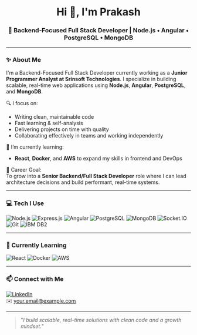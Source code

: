 <h1 align="center">Hi 👋, I'm Prakash</h1>
<h3 align="center">🚀 Backend‑Focused Full Stack Developer | Node.js • Angular • PostgreSQL • MongoDB</h3>

---

### ✨ About Me

I'm a Backend-Focused Full Stack Developer currently working as a **Junior Programmer Analyst at Srinsoft Technologies**. I specialize in building scalable, real-time web applications using **Node.js**, **Angular**, **PostgreSQL**, and **MongoDB**.

🔍 I focus on:  
- Writing clean, maintainable code  
- Fast learning & self-analysis  
- Delivering projects on time with quality  
- Collaborating effectively in teams and working independently  

🚀 I’m currently learning:  
- **React**, **Docker**, and **AWS** to expand my skills in frontend and DevOps  

🎯 Career Goal:  
To grow into a **Senior Backend/Full Stack Developer** role where I can lead architecture decisions and build performant, real-time systems.

---

### 💻 Tech I Use

![Node.js](https://img.shields.io/badge/Node.js-339933?style=for-the-badge&logo=nodedotjs&logoColor=white)
![Express.js](https://img.shields.io/badge/Express.js-000000?style=for-the-badge&logo=express&logoColor=white)
![Angular](https://img.shields.io/badge/Angular-DD0031?style=for-the-badge&logo=angular&logoColor=white)
![PostgreSQL](https://img.shields.io/badge/PostgreSQL-4169E1?style=for-the-badge&logo=postgresql&logoColor=white)
![MongoDB](https://img.shields.io/badge/MongoDB-47A248?style=for-the-badge&logo=mongodb&logoColor=white)
![Socket.IO](https://img.shields.io/badge/Socket.IO-010101?style=for-the-badge&logo=socketdotio&logoColor=white)
![Git](https://img.shields.io/badge/Git-F05032?style=for-the-badge&logo=git&logoColor=white)
![IBM DB2](https://img.shields.io/badge/DB2-006699?style=for-the-badge&logo=ibm&logoColor=white)

---

### 🌱 Currently Learning

![React](https://img.shields.io/badge/React-20232A?style=for-the-badge&logo=react&logoColor=61DAFB)
![Docker](https://img.shields.io/badge/Docker-2496ED?style=for-the-badge&logo=docker&logoColor=white)
![AWS](https://img.shields.io/badge/AWS-232F3E?style=for-the-badge&logo=amazonaws&logoColor=white)

---

### 📫 Connect with Me

[![LinkedIn](https://img.shields.io/badge/LinkedIn-%230077B5.svg?style=for-the-badge&logo=linkedin&logoColor=white)](https://linkedin.com/in/your-custom-url)  
✉️ your.email@example.com

---

> "_I build scalable, real-time solutions with clean code and a growth mindset._"
